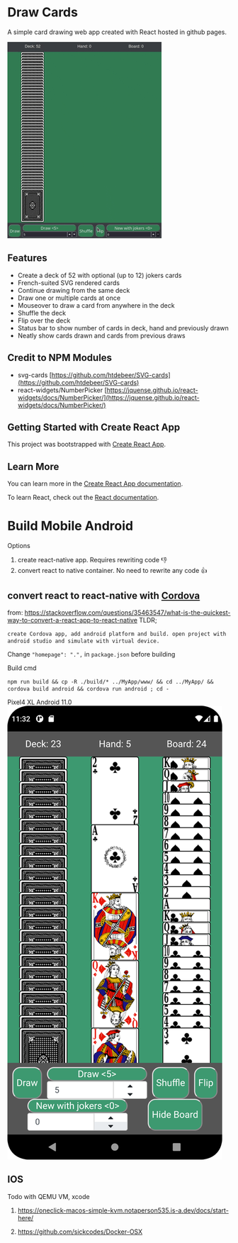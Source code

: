 
# Draw Cards
A simple card drawing web app created with React hosted in github pages.

![demo-gif](./demo.gif)

## Features

* Create a deck of 52 with optional (up to 12) jokers cards
* French-suited SVG rendered cards
* Continue drawing from the same deck
* Draw one or multiple cards at once
* Mouseover to draw a card from anywhere in the deck
* Shuffle the deck
* Flip over the deck
* Status bar to show number of cards in deck, hand and previously drawn
* Neatly show cards drawn and cards from previous draws


## Credit to NPM Modules
* svg-cards [https://github.com/htdebeer/SVG-cards](https://github.com/htdebeer/SVG-cards)
* react-widgets/NumberPicker [https://jquense.github.io/react-widgets/docs/NumberPicker/](https://jquense.github.io/react-widgets/docs/NumberPicker/)

## Getting Started with Create React App

This project was bootstrapped with [Create React App](https://github.com/facebook/create-react-app).

## Learn More

You can learn more in the [Create React App documentation](https://facebook.github.io/create-react-app/docs/getting-started).

To learn React, check out the [React documentation](https://reactjs.org/).

# Build Mobile Android 
Options
1. create react-native app. Requires rewriting code 👎
1. convert react to native container. No need to rewrite any code 👍

## convert react to react-native with [Cordova](https://cordova.apache.org/#getstarted)
from: https://stackoverflow.com/questions/35463547/what-is-the-quickest-way-to-convert-a-react-app-to-react-native
TLDR;
```
create Cordova app, add android platform and build. open project with android studio and simulate with virtual device.
```
Change `"homepage": ".",` in `package.json` before building 

Build cmd
```
npm run build && cp -R ./build/* ../MyApp/www/ && cd ../MyApp/ && cordova build android && cordova run android ; cd -
```
Pixel4 XL Android 11.0
![screenshot mobile](./android.png)

## IOS
Todo with QEMU VM, xcode
1. https://oneclick-macos-simple-kvm.notaperson535.is-a.dev/docs/start-here/

2. https://github.com/sickcodes/Docker-OSX




